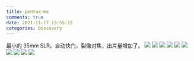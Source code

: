 ```yaml
---
title: pentax-me
comments: true
date: 2021-11-17 13:55:12
categories: Discovery
---
```

最小的 35mm SLR。自动快门，裂像对焦，出片量增加了。
![](https://cdn.jsdelivr.net/gh/gaoryrt/f/202111171200545.JPG)
![](https://cdn.jsdelivr.net/gh/gaoryrt/f/202111171200544.JPG)
![](https://cdn.jsdelivr.net/gh/gaoryrt/f/202111171200543.JPG)
![](https://cdn.jsdelivr.net/gh/gaoryrt/f/202111171200542.JPG)
![](https://cdn.jsdelivr.net/gh/gaoryrt/f/202111171200541.JPG)
![](https://cdn.jsdelivr.net/gh/gaoryrt/f/202111171200540.JPG)
![](https://cdn.jsdelivr.net/gh/gaoryrt/f/202111171200539.JPG)
![](https://cdn.jsdelivr.net/gh/gaoryrt/f/202111171200538.JPG)
![](https://cdn.jsdelivr.net/gh/gaoryrt/f/202111171200536.JPG)
![](https://cdn.jsdelivr.net/gh/gaoryrt/f/202111171200535.jpg)
